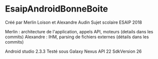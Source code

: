 # EsaipAndroidBonneBoite
Créé par Merlin Loison et Alexandre Audin
Sujet scolaire ESAIP 2018

Merlin : architecture de l'application, appels API, moteurs (details dans les commits) 
Alexandre : IHM, parsing de fichiers externes (détails dans les commits)

Android studio 2.3.3
Testé sous Galaxy Nexus API 22
SdkVersion 26
